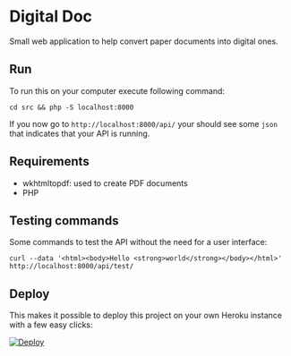 # Digital Doc
Small web application to help convert paper documents into digital ones.

## Run
To run this on your computer execute following command:

```
cd src && php -S localhost:8000
```

If you now go to `http://localhost:8000/api/` your should see some `json` that indicates that your API is running.

## Requirements
* wkhtmltopdf: used to create PDF documents
* PHP

## Testing commands
Some commands to test the API without the need for a user interface:

```
curl --data '<html><body>Hello <strong>world</strong></body></html>' http://localhost:8000/api/test/
```

## Deploy
This makes it possible to deploy this project on your own Heroku instance with a few easy clicks:

[![Deploy](https://www.herokucdn.com/deploy/button.svg)](https://heroku.com/deploy)
